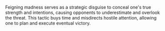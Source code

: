 Feigning madness serves as a strategic disguise to conceal one's true strength and intentions, causing opponents to underestimate and overlook the threat. This tactic buys time and misdirects hostile attention, allowing one to plan and execute eventual victory.
